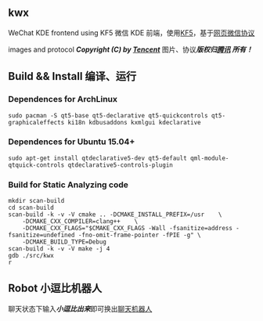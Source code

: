 kwx
---

WeChat KDE frontend using KF5
微信 KDE 前端，使用[KF5](https://en.wikipedia.org/wiki/KDE_Frameworks_5)，基于[网页微信协议](https://github.com/Urinx/WeixinBot/blob/master/README.md)

images and protocol ***Copyright (C) by [Tencent](http://weixin.qq.com/)*** 
图片、协议***版权归[腾讯](http://weixin.qq.com/) 所有！***

## Build && Install 编译、运行

### Dependences for ArchLinux

```
sudo pacman -S qt5-base qt5-declarative qt5-quickcontrols qt5-graphicaleffects ki18n kdbusaddons kxmlgui kdeclarative 
```

### Dependences for Ubuntu 15.04+

```
sudo apt-get install qtdeclarative5-dev qt5-default qml-module-qtquick-controls qtdeclarative5-controls-plugin
```

### Build for Static Analyzing code
```
mkdir scan-build
cd scan-build
scan-build -k -v -V cmake .. -DCMAKE_INSTALL_PREFIX=/usr    \
    -DCMAKE_CXX_COMPILER=clang++    \
    -DCMAKE_CXX_FLAGS="$CMAKE_CXX_FLAGS -Wall -fsanitize=address -fsanitize=undefined -fno-omit-frame-pointer -fPIE -g" \
    -DCMAKE_BUILD_TYPE=Debug
scan-build -k -v -V make -j 4
gdb ./src/kwx
r
```

## Robot 小逗比机器人
聊天状态下输入***小逗比出来***即可换出[聊天机器人](http://www.xiaodoubi.com/)
